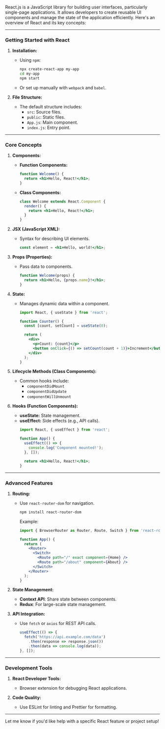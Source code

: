 React.js is a JavaScript library for building user interfaces, particularly single-page applications. It allows developers to create reusable UI components and manage the state of the application efficiently. Here's an overview of React and its key concepts:

---

### **Getting Started with React**
1. **Installation:**
   - Using `npm`:
     ```bash
     npx create-react-app my-app
     cd my-app
     npm start
     ```
   - Or set up manually with `webpack` and `babel`.

2. **File Structure:**
   - The default structure includes:
     - `src`: Source files.
     - `public`: Static files.
     - `App.js`: Main component.
     - `index.js`: Entry point.

---

### **Core Concepts**
1. **Components:**
   - **Function Components:**
     ```jsx
     function Welcome() {
       return <h1>Hello, React!</h1>;
     }
     ```
   - **Class Components:**
     ```jsx
     class Welcome extends React.Component {
       render() {
         return <h1>Hello, React!</h1>;
       }
     }
     ```

2. **JSX (JavaScript XML):**
   - Syntax for describing UI elements.
     ```jsx
     const element = <h1>Hello, world!</h1>;
     ```

3. **Props (Properties):**
   - Pass data to components.
     ```jsx
     function Welcome(props) {
       return <h1>Hello, {props.name}!</h1>;
     }
     ```

4. **State:**
   - Manages dynamic data within a component.
     ```jsx
     import React, { useState } from 'react';

     function Counter() {
       const [count, setCount] = useState(0);

       return (
         <div>
           <p>Count: {count}</p>
           <button onClick={() => setCount(count + 1)}>Increment</button>
         </div>
       );
     }
     ```

5. **Lifecycle Methods (Class Components):**
   - Common hooks include:
     - `componentDidMount`
     - `componentDidUpdate`
     - `componentWillUnmount`

6. **Hooks (Function Components):**
   - **useState:** State management.
   - **useEffect:** Side effects (e.g., API calls).
     ```jsx
     import React, { useEffect } from 'react';

     function App() {
       useEffect(() => {
         console.log('Component mounted!');
       }, []);

       return <h1>Hello, React!</h1>;
     }
     ```

---

### **Advanced Features**
1. **Routing:**
   - Use `react-router-dom` for navigation.
     ```bash
     npm install react-router-dom
     ```
     Example:
     ```jsx
     import { BrowserRouter as Router, Route, Switch } from 'react-router-dom';

     function App() {
       return (
         <Router>
           <Switch>
             <Route path="/" exact component={Home} />
             <Route path="/about" component={About} />
           </Switch>
         </Router>
       );
     }
     ```

2. **State Management:**
   - **Context API**: Share state between components.
   - **Redux**: For large-scale state management.

3. **API Integration:**
   - Use `fetch` or `axios` for REST API calls.
     ```jsx
     useEffect(() => {
       fetch('https://api.example.com/data')
         .then(response => response.json())
         .then(data => console.log(data));
     }, []);
     ```

---

### **Development Tools**
1. **React Developer Tools:**
   - Browser extension for debugging React applications.

2. **Code Quality:**
   - Use ESLint for linting and Prettier for formatting.

---

Let me know if you'd like help with a specific React feature or project setup!